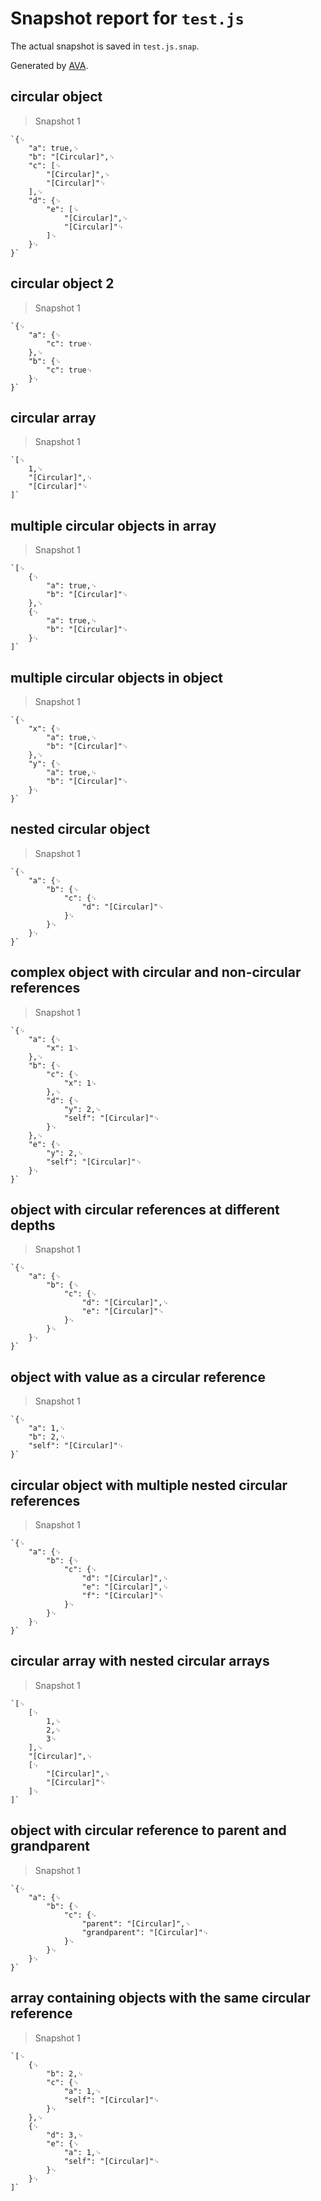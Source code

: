 # Snapshot report for `test.js`

The actual snapshot is saved in `test.js.snap`.

Generated by [AVA](https://avajs.dev).

## circular object

> Snapshot 1

    `{␊
    	"a": true,␊
    	"b": "[Circular]",␊
    	"c": [␊
    		"[Circular]",␊
    		"[Circular]"␊
    	],␊
    	"d": {␊
    		"e": [␊
    			"[Circular]",␊
    			"[Circular]"␊
    		]␊
    	}␊
    }`

## circular object 2

> Snapshot 1

    `{␊
    	"a": {␊
    		"c": true␊
    	},␊
    	"b": {␊
    		"c": true␊
    	}␊
    }`

## circular array

> Snapshot 1

    `[␊
    	1,␊
    	"[Circular]",␊
    	"[Circular]"␊
    ]`

## multiple circular objects in array

> Snapshot 1

    `[␊
    	{␊
    		"a": true,␊
    		"b": "[Circular]"␊
    	},␊
    	{␊
    		"a": true,␊
    		"b": "[Circular]"␊
    	}␊
    ]`

## multiple circular objects in object

> Snapshot 1

    `{␊
    	"x": {␊
    		"a": true,␊
    		"b": "[Circular]"␊
    	},␊
    	"y": {␊
    		"a": true,␊
    		"b": "[Circular]"␊
    	}␊
    }`

## nested circular object

> Snapshot 1

    `{␊
    	"a": {␊
    		"b": {␊
    			"c": {␊
    				"d": "[Circular]"␊
    			}␊
    		}␊
    	}␊
    }`

## complex object with circular and non-circular references

> Snapshot 1

    `{␊
    	"a": {␊
    		"x": 1␊
    	},␊
    	"b": {␊
    		"c": {␊
    			"x": 1␊
    		},␊
    		"d": {␊
    			"y": 2,␊
    			"self": "[Circular]"␊
    		}␊
    	},␊
    	"e": {␊
    		"y": 2,␊
    		"self": "[Circular]"␊
    	}␊
    }`

## object with circular references at different depths

> Snapshot 1

    `{␊
    	"a": {␊
    		"b": {␊
    			"c": {␊
    				"d": "[Circular]",␊
    				"e": "[Circular]"␊
    			}␊
    		}␊
    	}␊
    }`

## object with value as a circular reference

> Snapshot 1

    `{␊
    	"a": 1,␊
    	"b": 2,␊
    	"self": "[Circular]"␊
    }`

## circular object with multiple nested circular references

> Snapshot 1

    `{␊
    	"a": {␊
    		"b": {␊
    			"c": {␊
    				"d": "[Circular]",␊
    				"e": "[Circular]",␊
    				"f": "[Circular]"␊
    			}␊
    		}␊
    	}␊
    }`

## circular array with nested circular arrays

> Snapshot 1

    `[␊
    	[␊
    		1,␊
    		2,␊
    		3␊
    	],␊
    	"[Circular]",␊
    	[␊
    		"[Circular]",␊
    		"[Circular]"␊
    	]␊
    ]`

## object with circular reference to parent and grandparent

> Snapshot 1

    `{␊
    	"a": {␊
    		"b": {␊
    			"c": {␊
    				"parent": "[Circular]",␊
    				"grandparent": "[Circular]"␊
    			}␊
    		}␊
    	}␊
    }`

## array containing objects with the same circular reference

> Snapshot 1

    `[␊
    	{␊
    		"b": 2,␊
    		"c": {␊
    			"a": 1,␊
    			"self": "[Circular]"␊
    		}␊
    	},␊
    	{␊
    		"d": 3,␊
    		"e": {␊
    			"a": 1,␊
    			"self": "[Circular]"␊
    		}␊
    	}␊
    ]`
